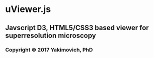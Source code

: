 # uViewer.js
## Javscript D3, HTML5/CSS3 based viewer for superresolution microscopy
### Copyright © 2017 Yakimovich, PhD
